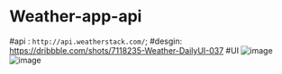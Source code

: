# Weather-app-api
#api : `http://api.weatherstack.com/`;
#desgin: https://dribbble.com/shots/7118235-Weather-DailyUI-037
#UI
![image](https://user-images.githubusercontent.com/102896780/180353357-b7cfa90a-43f4-432a-929e-3f778cce5afc.png)
![image](https://user-images.githubusercontent.com/102896780/180353579-fe7066ed-c98a-4ccc-95b4-15427868cc86.png)



